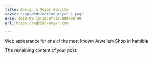 ```yaml
---
title: Adrian & Meyer Website
cover: "/uploads/adrian-meyer-1.png"
date: 2018-09-18T16:07:13.000+00:00
url: https://adrian-meyer.com

---
```

Web appearance for one of the most known Jewellery Shop in Namibia

<!--more-->

The remaining content of your post.